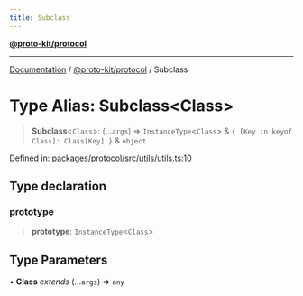 ```yaml
---
title: Subclass
---
```


[**@proto-kit/protocol**](../README.md)

***

[Documentation](../../../README.md) / [@proto-kit/protocol](../README.md) / Subclass

# Type Alias: Subclass\<Class\>

> **Subclass**\<`Class`\>: (...`args`) => `InstanceType`\<`Class`\> & `{ [Key in keyof Class]: Class[Key] }` & `object`

Defined in: [packages/protocol/src/utils/utils.ts:10](https://github.com/proto-kit/framework/blob/b953c754e500c62f01fbbd6d09adfb2f5577269d/packages/protocol/src/utils/utils.ts#L10)

## Type declaration

### prototype

> **prototype**: `InstanceType`\<`Class`\>

## Type Parameters

• **Class** *extends* (...`args`) => `any`
